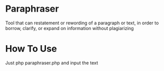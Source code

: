 # Paraphraser
Tool that can restatement or rewording of a paragraph  or text,  in order to borrow, clarify, or expand on information without plagiarizing

# How To Use

Just php paraphraser.php and input the text
